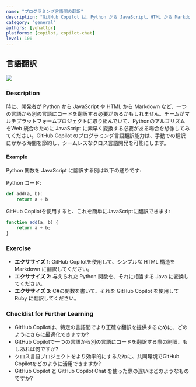 ```yaml
---
name: "プログラミング言語間の翻訳"
description: "GitHub Copilot は、Python から JavaScript、HTML から Markdown など、コードを別のプログラミング言語に翻訳します。"
category: "general"
authors: [yuhattor] 
platforms: [copilot, copilot-chat]
level: 100
---
```


## 言語翻訳

<img src="https://img.shields.io/badge/Lv2-Practically_Viable_Pattern-green">

### Description

時に、開発者が Python から JavaScript や HTML から Markdown など、一つの言語から別の言語にコードを翻訳する必要があるかもしれません。チームがマルチプラットフォームプロジェクトに取り組んでいて、PythonのアルゴリズムをWeb 統合のために JavaScript に素早く変換する必要がある場合を想像してみてください。GitHub Copilot のプログラミング言語翻訳能力は、手動での翻訳にかかる時間を節約し、シームレスなクロス言語開発を可能にします。

#### Example

Python 関数を JavaScript に翻訳する例は以下の通りです:

Python コード:

```python
def add(a, b):
    return a + b
```

GitHub Copilotを使用すると、これを簡単にJavaScriptに翻訳できます:

```javascript
function add(a, b) {
    return a + b;
}
```

### Exercise

- **エクササイズ 1**: GitHub Copilotを使用して、シンプルな HTML 構造を Markdown に翻訳してください。
- **エクササイズ 2**: 与えられた Python 関数を、それに相当する Java に変換してください。
- **エクササイズ 3**: C#の関数を書いて、それを GitHub Copilot を使用して Ruby に翻訳してください。

### Checklist for Further Learning

- GitHub Copilotは、特定の言語間でより正確な翻訳を提供するために、どのようにさらに最適化できますか?
- GitHub Copilotで一つの言語から別の言語にコードを翻訳する際の制限、もしあれば何ですか?
- クロス言語プロジェクトをより効率的にするために、共同環境でGitHub Copilotをどのように活用できますか?
- GitHub Copilot と GitHub Copilot Chat を使った際の違いはどのようなものですか?
